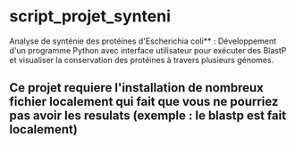 # script_projet_synteni
Analyse de synténie des protéines d'Escherichia coli** : Développement d'un programme Python avec interface utilisateur pour exécuter des BlastP et visualiser la conservation des protéines à travers plusieurs génomes.
## Ce projet requiere l'installation de nombreux fichier localement qui fait que vous ne pourriez pas avoir les resulats (exemple : le blastp est fait localement)
